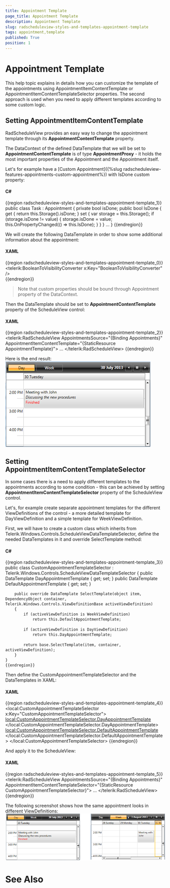 ```yaml
---
title: Appointment Template
page_title: Appointment Template
description: Appointment Template
slug: radscheduleview-styles-and-templates-appointment-template
tags: appointment,template
published: True
position: 1
---
```


# Appointment Template



This help topic explains in details how you can customize the template of the appointments using AppointmentItemContentTemplate or AppointmentItemContentTemplateSelector properties. The second approach
        is used when you need to apply different templates according to some custom logic.

## Setting AppointmentItemContentTemplate

RadScheduleView provides an easy way to change the appointment template through its __AppointmentContentTemplate__ property.
        

The DataContext of the defined DataTemplate that we will be set to __AppointmentContentTemplate__ is of type __AppointmentProxy__ - it holds the most important properties of the Appointment and the Appointment itself. 
        

Let's for example have a [Custom Appointment]({%slug radscheduleview-features-appointments-custom-appointment%}) with IsDone custom property:          
        

#### __C#__

{{region radscheduleview-styles-and-templates-appointment-template_1}}
	public class Task : Appointment
	{
	    private bool isDone;
	    public bool IsDone
	    {
	        get
	        {
	            return this.Storage<Task>().isDone;
	        }
	        set
	        {
	            var storage = this.Storage<Task>();
	            if (storage.isDone != value)
	            {
	                storage.isDone = value;
	                this.OnPropertyChanged(() => this.IsDone);
	            }
	        }
	    }
		...
	}
	{{endregion}}



We will create the following DataTemplate in order to show some additional information about the appointment:

#### __XAML__

{{region radscheduleview-styles-and-templates-appointment-template_0}}
	    <telerik:BooleanToVisibilityConverter x:Key="BooleanToVisibilityConverter" />
		<DataTemplate x:Key="AppointmentTemplate">
			<StackPanel>
				<TextBlock Text="{Binding Subject}" TextWrapping="Wrap" TextTrimming="WordEllipsis"/>
				<TextBlock Text="{Binding Body}" FontStyle="Italic" TextWrapping="Wrap" TextTrimming="WordEllipsis"/>
				<TextBlock Text="Finished" Foreground="Red" Visibility="{Binding Appointment.IsDone, Converter={StaticResource BooleanToVisibilityConverter}}" />            
			</StackPanel>
		</DataTemplate>
	{{endregion}}



>Note that custom properties should be bound through Appointment property of the DataContext.

Then the DataTemplate should be set to __AppointmentContentTemplate__ property of the ScheduleView control:
        

#### __XAML__

{{region radscheduleview-styles-and-templates-appointment-template_2}}
			<telerik:RadScheduleView 
					AppointmentsSource="{Binding Appointments}"						
					AppointmentItemContentTemplate="{StaticResource AppointmentTemplate}">
				...
			</telerik:RadScheduleView>
	{{endregion}}



Here is the end result:![radscheduleview appointment template 1](images/radscheduleview_appointment_template_1.png)

## Setting AppointmentItemContentTemplateSelector

In some cases there is a need to apply different templates to the appointments according to some condition - this can be achieved by setting __AppointmentItemContentTemplateSelector__ property of the ScheduleView control.

Let's, for example create separate appointment templates for the different ViewDefinitions of the control - a more detailed template for DayViewDefinition and a simple template for WeekViewDefinition.

First, we will have to create a custom class which inherits from Telerik.Windows.Controls.ScheduleViewDataTemplateSelector, define the needed DataTemplates in it and override SelectTemplate method:

#### __C#__

{{region radscheduleview-styles-and-templates-appointment-template_3}}
	public class CustomAppointmentTemplateSelector : Telerik.Windows.Controls.ScheduleViewDataTemplateSelector
	{
	    public DataTemplate DayAppointmentTemplate { get; set; }
		public DataTemplate DefaultAppointmentTemplate { get; set; }
			
	
		public override DataTemplate SelectTemplate(object item, DependencyObject container, Telerik.Windows.Controls.ViewDefinitionBase activeViewDefinition)
		{
	        if (activeViewDefinition is WeekViewDefinition)
	            return this.DefaultAppointmentTemplate;
	
			if (activeViewDefinition is DayViewDefinition)
				return this.DayAppointmentTemplate;		
	
			return base.SelectTemplate(item, container, activeViewDefinition);
		}
	}
	{{endregion}}



Then define the CustomAppointmentTemplateSelector and the DataTemplates in XAML:

#### __XAML__

{{region radscheduleview-styles-and-templates-appointment-template_4}}
	<local:CustomAppointmentTemplateSelector x:Key="CustomAppointmentTemplateSelector">
	    <local:CustomAppointmentTemplateSelector.DayAppointmentTemplate>
	        <DataTemplate>
	            <StackPanel>
	                <TextBlock Text="{Binding Subject}" TextWrapping="Wrap" TextTrimming="WordEllipsis"/>
	                <TextBlock Text="{Binding Body}" TextWrapping="Wrap" TextTrimming="WordEllipsis"/>
	                <TextBlock Text="Finished" Foreground="Red" Visibility="{Binding Appointment.IsDone, Converter={StaticResource BooleanToVisibilityConverter}}" />
	            </StackPanel>
	        </DataTemplate>
	    </local:CustomAppointmentTemplateSelector.DayAppointmentTemplate>
	    <local:CustomAppointmentTemplateSelector.DefaultAppointmentTemplate>
	        <DataTemplate>
	            <TextBlock Text="{Binding Subject}" TextWrapping="Wrap" TextTrimming="WordEllipsis"/>
	        </DataTemplate>
	    </local:CustomAppointmentTemplateSelector.DefaultAppointmentTemplate>
	</local:CustomAppointmentTemplateSelector>
	{{endregion}}



And apply it to the ScheduleView:

#### __XAML__

{{region radscheduleview-styles-and-templates-appointment-template_5}}
	<telerik:RadScheduleView 
			AppointmentsSource="{Binding Appointments}"						
			AppointmentItemContentTemplateSelector="{StaticResource CustomAppointmentTemplateSelector}">
			...
	</telerik:RadScheduleView>
	{{endregion}}



The following screenshot shows how the same appointment looks in different ViewDefinitions:![radscheduleview appointment template 2](images/radscheduleview_appointment_template_2.png)

# See Also
